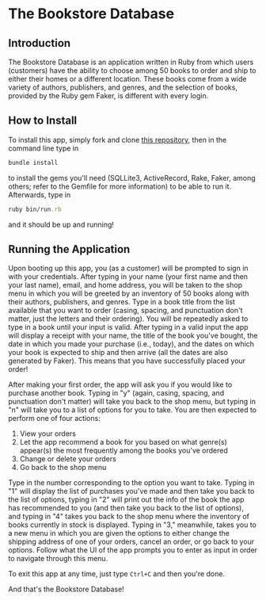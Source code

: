 # The Bookstore Database

## Introduction

The Bookstore Database is an application written in Ruby from which users (customers) have the ability to choose among 50 books to order and ship to either their homes or a different location. These books come from a wide variety of authors, publishers, and genres, and the selection of books, provided by the Ruby gem Faker, is different with every login.

## How to Install

To install this app, simply fork and clone [this repository](https://github.com/mattlistor/module-one-final-project-guidelines-nyc-web-071519/tree/master), then in the command line type in
```ruby
bundle install
```
to install the gems you'll need (SQLLite3, ActiveRecord, Rake, Faker, among others; refer to the Gemfile for more information) to be able to run it. Afterwards, type in
```ruby
ruby bin/run.rb
```
and it should be up and running!

## Running the Application

Upon booting up this app, you (as a customer) will be prompted to sign in with your credentials. After typing in your name (your first name and then your last name), email, and home address, you will be taken to the shop menu in which you will be greeted by an inventory of 50 books along with their authors, publishers, and genres. Type in a book title from the list available that you want to order (casing, spacing, and punctuation don't matter, just the letters and their ordering). You will be repeatedly asked to type in a book until your input is valid. After typing in a valid input the app will display a receipt with your name, the title of the book you've bought, the date in which you made your purchase (i.e., today), and the dates on which your book is expected to ship and then arrive (all the dates are also generated by Faker). This means that you have successfully placed your order!

After making your first order, the app will ask you if you would like to purchase another book. Typing in "y" (again, casing, spacing, and punctuation don't matter) will take you back to the shop menu, but typing in "n" will take you to a list of options for you to take. You are then expected to perform one of four actions:

1. View your orders
2. Let the app recommend a book for you based on what genre(s) appear(s) the most frequently among the books you've ordered
3. Change or delete your orders
4. Go back to the shop menu

Type in the number corresponding to the option you want to take. Typing in "1" will display the list of purchases you've made and then take you back to the list of options, typing in "2" will print out the info of the book the app has recommended to you (and then take you back to the list of options), and typing in "4" takes you back to the shop menu where the inventory of books currently in stock is displayed. Typing in "3," meanwhile, takes you to a new menu in which you are given the options to either change the shipping address of one of your orders, cancel an order, or go back to your options. Follow what the UI of the app prompts you to enter as input in order to navigate through this menu.

To exit this app at any time, just type `Ctrl+C` and then you're done.

And that's the Bookstore Database!